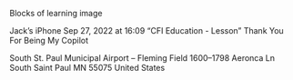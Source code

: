 Blocks of learning image



Jack’s iPhone
Sep 27, 2022 at 16:09
“CFI Education  - Lesson”
Thank You For Being My Copilot

South St. Paul Municipal Airport – Fleming Field
1600–1798 Aeronca Ln
South Saint Paul MN 55075
United States